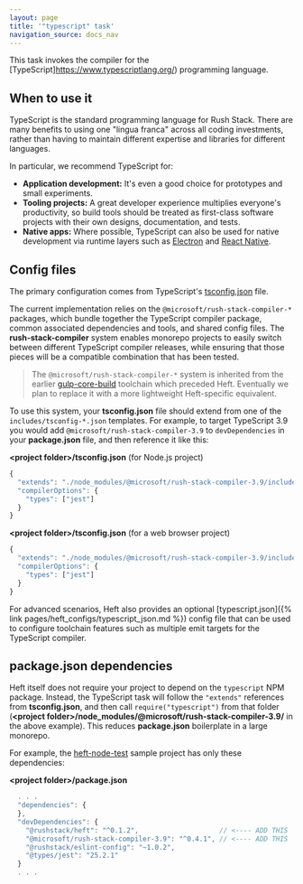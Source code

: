 ```yaml
---
layout: page
title: '"typescript" task'
navigation_source: docs_nav
---
```


This task invokes the compiler for the [TypeScript]https://www.typescriptlang.org/) programming language.


## When to use it

TypeScript is the standard programming language for Rush Stack.  There are many benefits to using one "lingua franca" across all coding investments, rather than having to maintain different expertise and libraries for different languages.

In particular, we recommend TypeScript for:

- **Application development:** It's even a good choice for prototypes and small experiments.
- **Tooling projects:** A great developer experience multiplies everyone's productivity, so build tools should be treated as first-class software projects with their own designs, documentation, and tests.
- **Native apps:** Where possible, TypeScript can also be used for native development via runtime layers such as [Electron](https://www.electronjs.org/) and [React Native](https://reactnative.dev/).


## Config files

The primary configuration comes from TypeScript's [tsconfig.json](https://www.typescriptlang.org/docs/handbook/tsconfig-json.html) file.

The current implementation relies on the `@microsoft/rush-stack-compiler-*` packages, which bundle together the TypeScript compiler package, common associated dependencies and tools, and shared config files. The **rush-stack-compiler** system enables monorepo projects to easily switch between different TypeScript compiler releases, while ensuring that those pieces will be a compatible combination that has been tested.

> The `@microsoft/rush-stack-compiler-*` system is inherited from the earlier [gulp-core-build](https://github.com/microsoft/rushstack/tree/master/core-build/gulp-core-build) toolchain which preceded Heft.  Eventually we plan to replace it with a more lightweight Heft-specific equivalent.

To use this system, your **tsconfig.json** file should extend from one of the `includes/tsconfig-*.json` templates.  For example, to target TypeScript 3.9 you would add `@microsoft/rush-stack-compiler-3.9` to `devDependencies` in your **package.json** file, and then reference it like this:

**&lt;project folder&gt;/tsconfig.json** (for Node.js project)
```js
{
  "extends": "./node_modules/@microsoft/rush-stack-compiler-3.9/includes/tsconfig-node.json",
  "compilerOptions": {
    "types": ["jest"]
  }
}
```

**&lt;project folder&gt;/tsconfig.json** (for a web browser project)
```js
{
  "extends": "./node_modules/@microsoft/rush-stack-compiler-3.9/includes/tsconfig-web.json",
  "compilerOptions": {
    "types": ["jest"]
  }
}
```

For advanced scenarios, Heft also provides an optional [typescript.json]({% link pages/heft_configs/typescript_json.md %}) config file that can be used to configure toolchain features such as multiple emit targets for the TypeScript compiler.


## package.json dependencies

Heft itself does not require your project to depend on the `typescript` NPM package.  Instead, the TypeScript task will follow the `"extends"` references from **tsconfig.json**, and then call `require("typescript")` from that folder (**&lt;project folder&gt;/node_modules/@microsoft/rush-stack-compiler-3.9/** in the above example).  This reduces **package.json** boilerplate in a large monorepo.

For example, the [heft-node-test](https://github.com/microsoft/rushstack/tree/master/build-tests/heft-node-test) sample project has only these dependencies:

**&lt;project folder&gt;/package.json**
```js
  . . .
  "dependencies": {
  },
  "devDependencies": {
    "@rushstack/heft": "^0.1.2",                    // <---- ADD THIS
    "@microsoft/rush-stack-compiler-3.9": "^0.4.1", // <---- ADD THIS
    "@rushstack/eslint-config": "~1.0.2",
    "@types/jest": "25.2.1"
  }
  . . .
```
